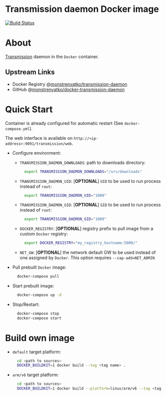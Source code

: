 Transmission daemon Docker image
================================

[![Build Status](https://travis-ci.org/monstrenyatko/docker-transmission-daemon.svg?branch=master)](https://travis-ci.org/monstrenyatko/docker-transmission-daemon)

About
=====

[Transmission](https://transmissionbt.com/) daemon in the `Docker` container.

Upstream Links
--------------
* Docker Registry @[monstrenyatko/transmission-daemon](https://hub.docker.com/r/monstrenyatko/transmission-daemon/)
* GitHub @[monstrenyatko/docker-transmission-daemon](https://github.com/monstrenyatko/docker-transmission-daemon)

Quick Start
===========

Container is already configured for automatic restart (See `docker-compose.yml`).

The web interface is available on `http://<ip-address>:9091/transmission/web`.

* Configure environment:

  - `TRANSMISSION_DAEMON_DOWNLOADS`: path to downloads directory:

    ```sh
      export TRANSMISSION_DAEMON_DOWNLOADS="/srv/downloads"
    ```
  - `TRANSMISSION_DAEMON_UID`: [**OPTIONAL**] `UID` to be used to run process instead of `root`:

    ```sh
      export TRANSMISSION_DAEMON_UID="1000"
    ```
  - `TRANSMISSION_DAEMON_GID`: [**OPTIONAL**] `GID` to be used to run process instead of `root`:

    ```sh
      export TRANSMISSION_DAEMON_GID="1000"
    ```
  - `DOCKER_REGISTRY`: [**OPTIONAL**] registry prefix to pull image from a custom `Docker` registry:

    ```sh
      export DOCKER_REGISTRY="my_registry_hostname:5000/"
    ```
  - `NET_GW`: [**OPTIONAL**] the network default GW to be used instead of one assigned by `Docker`.
  This option requires `--cap-add=NET_ADMIN`
* Pull prebuilt `Docker` image:

  ```sh
    docker-compose pull
  ```
* Start prebuilt image:

  ```sh
    docker-compose up -d
  ```
* Stop/Restart:

  ```sh
    docker-compose stop
    docker-compose start
  ```

Build own image
===============

* `default` target platform:

  ```sh
    cd <path to sources>
    DOCKER_BUILDKIT=1 docker build --tag <tag name> .
  ```
* `arm/v6` target platform:

  ```sh
    cd <path to sources>
    DOCKER_BUILDKIT=1 docker build --platform=linux/arm/v6 --tag <tag name> .
  ```
